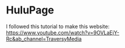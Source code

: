 # HuluPage

I followed this tutorial to make this website: https://www.youtube.com/watch?v=9OVLaEjY-Rc&ab_channel=TraversyMedia

